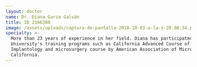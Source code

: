 ```yaml
---
layout: doctor
name: Dr. Diana Garza Galván
title: ID 2166388
image: /assets/uploads/captura-de-pantalla-2018-10-03-a-la-s-20.08.34.png
specialty: >-
  More than 23 years of experience in her field. Diana has participated in
  University's training programs such as California Advanced Course of
  Implantology and microsurgery course by American Association of Microsurgery
  California.
---
```


